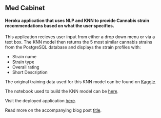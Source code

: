 ## Med Cabinet
#### Heroku application that uses NLP and KNN to provide Cannabis strain recommendations based on what the user specifies.

This application recieves user input from either a drop down menu or via a text box. The KNN model then returns the 5 most similar cannabis strains from the PostgreSQL database and displays the strain profiles with:
- Strain name
- Strain type
- Overall rating
- Short Description

The original training data used for this KNN model can be found on [Kaggle](https://www.kaggle.com/kingburrito666/cannabis-strains).

The notebook used to build the KNN model can be [here](notebooks/Med_Cabinet_Final.ipynb).

Visit the deployed application [here](TODO).

Read more on the accompanying blog post [title](TODO).
